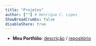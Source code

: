 ```yaml
---
title: "Projetos"
author: [""] # Henrique C. Lopes
ShowBreadCrumbs: false
disableShare: true
---
```


- **Meu Portfólio**: [descrição](/blog/criacao-deste-portfolio) / <a href="https://github.com/henriquechav/portfolio" target="_blank">repositório</a>
